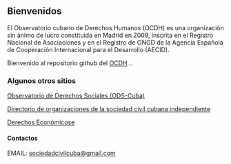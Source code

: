 ## Bienvenidos

El Observatorio cubano de Derechos Humanos (OCDH) es una organización sin ánimo de lucro constituida en Madrid en 2009, inscrita en el Registro Nacional de Asociaciones y en el Registro de ONGD de la Agencia Española de Cooperación Internacional para el Desarrollo (AECID). 

Bienvenido al repositorio github del [OCDH](https://observacuba.org)...

### Algunos otros sitios

[Observatorio de Derechos Sociales (ODS-Cuba)](https://derechossocialescuba.com) 

[Directorio de organizaciones de la sociedad civil cubana independiente](https://asociacionescuba.org) 

[Derechos Económicose](https://derechoseconomicos.org) 

#### Contactos
EMAIL: sociedadcivilcuba@gmail.com